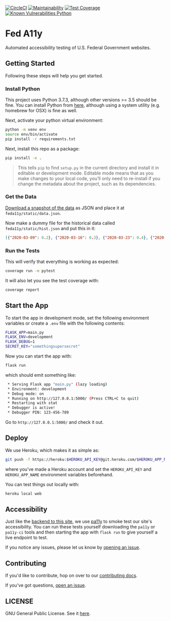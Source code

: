[![CircleCI](https://circleci.com/gh/csmcallister/fed-a11y.svg?style=svg)](https://circleci.com/gh/csmcallister/fed-a11y)
[![Maintainability](https://api.codeclimate.com/v1/badges/9040ccde83fd2a52af20/maintainability)](https://codeclimate.com/github/csmcallister/fed-a11y/maintainability)
[![Test Coverage](https://api.codeclimate.com/v1/badges/9040ccde83fd2a52af20/test_coverage)](https://codeclimate.com/github/csmcallister/fed-a11y/test_coverage)
[![Known Vulnerabilities Python](https://snyk.io/test/github/csmcallister/fed-a11y/badge.svg?targetFile=requirements.txt)](https://snyk.io/test/github/csmcallister/fed-a11y?targetFile=requirements.txt)

# Fed A11y

Automated accessibility testing of U.S. Federal Government websites.

## Getting Started

Following these steps will help you get started.

### Install Python

This project uses Python 3.7.3, although other versions >= 3.5 should be fine. You can install Python from [here](https://www.python.org/downloads/), although using a system utility (e.g. homebrew for OSX) is fine as well.

Next, activate your python virtual environment:

```bash
python -m venv env
source env/bin/activate
pip install -r requirements.txt
```

Next, install this repo as a package:

```bash
pip install -e .
```

>This tells `pip` to find `setup.py` in the current directory and install it in editable or development mode. Editable mode means that as you make changes to your local code, you’ll only need to re-install if you change the metadata about the project, such as its dependencies.

### Get the Data

[Download a snapshot of the data](https://www.feda11y.com/data) as JSON and place it at `feda11y/static/data.json`.

Now make a dummy file for the historical data called `feda11y/static/hist.json` and put this in it:

```json
[{"2020-03-09": 0.2}, {"2020-03-16": 0.3}, {"2020-03-23": 0.4}, {"2020-03-30": 0.5}]
```

### Run the Tests

This will verify that everything is working as expected:

```bash
coverage run -m pytest
```

It will also let you see the test coverage with:

```bash
coverage report
```

## Start the App

To start the app in development mode, set the following environment variables or create a `.env` file with the following contents:

```bash
FLASK_APP=main.py
FLASK_ENV=development
FLASK_DEBUG=1
SECRET_KEY="somethingsupersecret"
```

Now you can start the app with:

```bash
flask run
```

which should emit something like:

```bash
 * Serving Flask app "main.py" (lazy loading)
 * Environment: development
 * Debug mode: on
 * Running on http://127.0.0.1:5000/ (Press CTRL+C to quit)
 * Restarting with stat
 * Debugger is active!
 * Debugger PIN: 123-456-789
```

Go to `http://127.0.0.1:5000/` and check it out.

## Deploy

We use Heroku, which makes it as simple as:

```bash
git push -f https://heroku:$HEROKU_API_KEY@git.heroku.com/$HEROKU_APP_NAME.git master
```

where you've made a Heroku account and set the `HEROKU_API_KEY` and `HEROKU_APP_NAME` environment variables beforehand.

You can test things out locally with:

```bash
heroku local web
```

## Accessibility

Just like the [backend to this site](https://github.com/csmcallister/fed-a11y-scan/), we use [pa11y](https://github.com/pa11y/pa11y) to smoke test our site's accessibility. You can run these tests yourself downloading the `pa11y` or `pa11y-ci` tools and then starting the app with `flask run` to give yourself a live endpoint to test.

If you notice any issues, please let us know by [opening an issue](https://github.com/csmcallister/fed-a11y/issues).

## Contributing

If you'd like to contribute, hop on over to our [contributing docs]((https://github.com/csmcallister/fed-a11y/blob/master/.github/CONTRIBUTING.md)).

If you've got questions, [open an issue](https://github.com/csmcallister/fed-a11y/issues).

## LICENSE

GNU General Public License. See it [here](https://github.com/csmcallister/fed-a11y/blob/master/.github/LICENSE).
